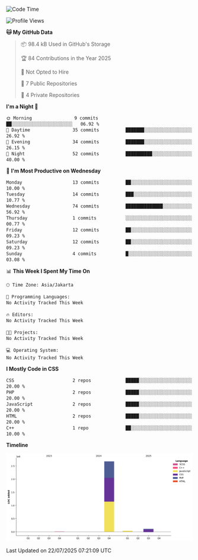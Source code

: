<!--<h3>Sometimes on Fire🔥</h3>
<p>Recently built a website project as backend</p>
<picture>
  <source media="(prefers-color-scheme: dark)" srcset="https://raw.githubusercontent.com/sulthonhere/sulthonhere/output/github-contribution-grid-snake-dark.svg">
  <source media="(prefers-color-scheme: light)" srcset="https://raw.githubusercontent.com/sulthonhere/sulthonhere/output/github-contribution-grid-snake.svg">
  <img alt="github contribution grid snake animation" src="https://raw.githubusercontent.com/sulthonhere/sulthonhere/output/github-contribution-grid-snake.svg">
</picture>
-->
<!--START_SECTION:waka-->
![Code Time](http://img.shields.io/badge/Code%20Time-0%20secs-blue)

![Profile Views](http://img.shields.io/badge/Profile%20Views-39-blue)

**🐱 My GitHub Data** 

> 📦 98.4 kB Used in GitHub's Storage 
 > 
> 🏆 84 Contributions in the Year 2025
 > 
> 🚫 Not Opted to Hire
 > 
> 📜 7 Public Repositories 
 > 
> 🔑 4 Private Repositories 
 > 
**I'm a Night 🦉** 

```text
🌞 Morning                9 commits           ██░░░░░░░░░░░░░░░░░░░░░░░   06.92 % 
🌆 Daytime                35 commits          ███████░░░░░░░░░░░░░░░░░░   26.92 % 
🌃 Evening                34 commits          ███████░░░░░░░░░░░░░░░░░░   26.15 % 
🌙 Night                  52 commits          ██████████░░░░░░░░░░░░░░░   40.00 % 
```
📅 **I'm Most Productive on Wednesday** 

```text
Monday                   13 commits          ██░░░░░░░░░░░░░░░░░░░░░░░   10.00 % 
Tuesday                  14 commits          ███░░░░░░░░░░░░░░░░░░░░░░   10.77 % 
Wednesday                74 commits          ██████████████░░░░░░░░░░░   56.92 % 
Thursday                 1 commits           ░░░░░░░░░░░░░░░░░░░░░░░░░   00.77 % 
Friday                   12 commits          ██░░░░░░░░░░░░░░░░░░░░░░░   09.23 % 
Saturday                 12 commits          ██░░░░░░░░░░░░░░░░░░░░░░░   09.23 % 
Sunday                   4 commits           █░░░░░░░░░░░░░░░░░░░░░░░░   03.08 % 
```


📊 **This Week I Spent My Time On** 

```text
🕑︎ Time Zone: Asia/Jakarta

💬 Programming Languages: 
No Activity Tracked This Week

🔥 Editors: 
No Activity Tracked This Week

🐱‍💻 Projects: 
No Activity Tracked This Week

💻 Operating System: 
No Activity Tracked This Week
```

**I Mostly Code in CSS** 

```text
CSS                      2 repos             █████░░░░░░░░░░░░░░░░░░░░   20.00 % 
PHP                      2 repos             █████░░░░░░░░░░░░░░░░░░░░   20.00 % 
JavaScript               2 repos             █████░░░░░░░░░░░░░░░░░░░░   20.00 % 
HTML                     2 repos             █████░░░░░░░░░░░░░░░░░░░░   20.00 % 
C++                      1 repo              ██░░░░░░░░░░░░░░░░░░░░░░░   10.00 % 
```



**Timeline**

![Lines of Code chart](https://raw.githubusercontent.com/sulthonhere/sulthonhere/main/assets/bar_graph.png)


 Last Updated on 22/07/2025 07:21:09 UTC
<!--END_SECTION:waka-->
